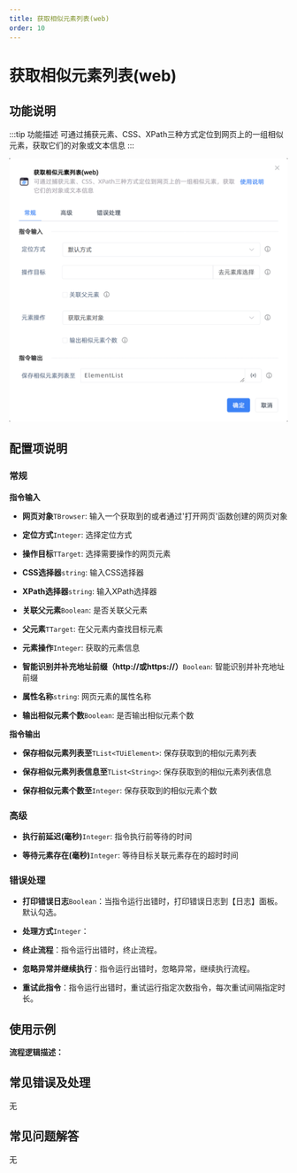 ```yaml
---
title: 获取相似元素列表(web)
order: 10
---
```


# 获取相似元素列表(web)

## 功能说明

:::tip 功能描述
可通过捕获元素、CSS、XPath三种方式定位到网页上的一组相似元素，获取它们的对象或文本信息
:::

![获取相似元素列表(web)](../../../assets/获取相似元素列表(web)_command.png)

## 配置项说明

### 常规

**指令输入**

- **网页对象**`TBrowser`: 输入一个获取到的或者通过'打开网页'函数创建的网页对象

- **定位方式**`Integer`: 选择定位方式

- **操作目标**`TTarget`: 选择需要操作的网页元素

- **CSS选择器**`string`: 输入CSS选择器

- **XPath选择器**`string`: 输入XPath选择器

- **关联父元素**`Boolean`: 是否关联父元素

- **父元素**`TTarget`: 在父元素内查找目标元素

- **元素操作**`Integer`: 获取的元素信息

- **智能识别并补充地址前缀（http://或https://）**`Boolean`: 智能识别并补充地址前缀

- **属性名称**`string`: 网页元素的属性名称

- **输出相似元素个数**`Boolean`: 是否输出相似元素个数


**指令输出**

- **保存相似元素列表至**`TList<TUiElement>`: 保存获取到的相似元素列表

- **保存相似元素列表信息至**`TList<String>`: 保存获取到的相似元素列表信息

- **保存相似元素个数至**`Integer`: 保存获取到的相似元素个数

### 高级

- **执行前延迟(毫秒)**`Integer`: 指令执行前等待的时间

- **等待元素存在(毫秒)**`Integer`: 等待目标关联元素存在的超时时间

### 错误处理

- **打印错误日志**`Boolean`：当指令运行出错时，打印错误日志到【日志】面板。默认勾选。

- **处理方式**`Integer`：

 - **终止流程**：指令运行出错时，终止流程。

 - **忽略异常并继续执行**：指令运行出错时，忽略异常，继续执行流程。

 - **重试此指令**：指令运行出错时，重试运行指定次数指令，每次重试间隔指定时长。

## 使用示例

**流程逻辑描述：** 

## 常见错误及处理

无

## 常见问题解答

无

